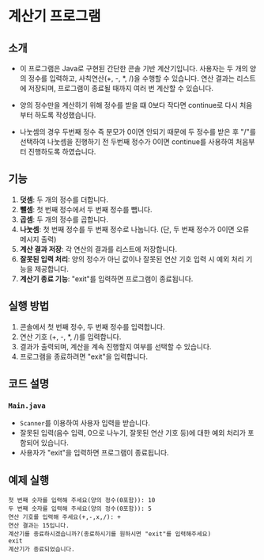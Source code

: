 ﻿# 계산기 프로그램

## 소개

- 이 프로그램은 Java로 구현된 간단한 콘솔 기반 계산기입니다. 사용자는 두 개의 양의 정수를 입력하고, 사칙연산(+, -, \*, /)을 수행할 수 있습니다. 연산 결과는 리스트에 저장되며, 프로그램이 종료될 때까지 여러 번 계산할 수 있습니다.

- 양의 정수만을 계산하기 위해 정수를 받을 떄 0보다 작다면 continue로 다시 처음부터 하도록 작성했습니다.

- 나눗셈의 경우 두번째 정수 즉 분모가 0이면 안되기 때문에 두 정수를 받은 후 "/"를 선택하여 나눗셈을 진행하기 전 두번째 정수가 0이면 continue를 사용하여 처음부터 진행하도록 하였습니다.

## 기능

1. **덧셈**: 두 개의 정수를 더합니다.
2. **뺄셈**: 첫 번째 정수에서 두 번째 정수를 뺍니다.
3. **곱셈**: 두 개의 정수를 곱합니다.
4. **나눗셈**: 첫 번째 정수를 두 번째 정수로 나눕니다. (단, 두 번째 정수가 0이면 오류 메시지 출력)
5. **계산 결과 저장**: 각 연산의 결과를 리스트에 저장합니다.
6. **잘못된 입력 처리**: 양의 정수가 아닌 값이나 잘못된 연산 기호 입력 시 예외 처리 기능을 제공합니다.
7. **계산기 종료 기능**: "exit"를 입력하면 프로그램이 종료됩니다.

## 실행 방법

1. 콘솔에서 첫 번째 정수, 두 번째 정수를 입력합니다.
2. 연산 기호 (+, -, \*, /)를 입력합니다.
3. 결과가 출력되며, 계산을 계속 진행할지 여부를 선택할 수 있습니다.
4. 프로그램을 종료하려면 "exit"을 입력합니다.

## 코드 설명

### `Main.java`

- `Scanner`를 이용하여 사용자 입력을 받습니다.
- 잘못된 입력(음수 입력, 0으로 나누기, 잘못된 연산 기호 등)에 대한 예외 처리가 포함되어 있습니다.
- 사용자가 "exit"을 입력하면 프로그램이 종료됩니다.

## 예제 실행

```
첫 번째 숫자를 입력해 주세요(양의 정수(0포함)): 10
두 번째 숫자를 입력해 주세요(양의 정수(0포함)): 5
연산 기호를 입력해 주세요(+,-,x,/): +
연산 결과는 15입니다.
계산기를 종료하시겠습니까?(종료하시기를 원하시면 "exit"를 입력해주세요)
exit
계산기가 종료되었습니다.
```
